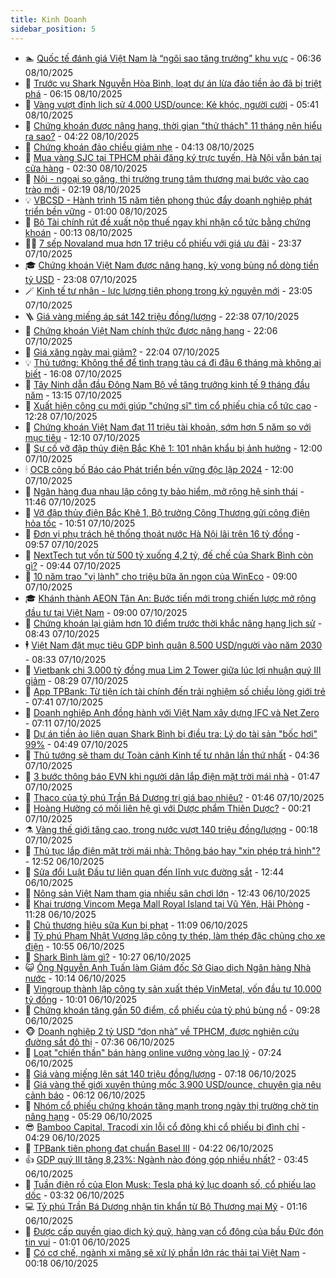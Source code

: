 ```yaml
---
title: Kinh Doanh
sidebar_position: 5
---
```


<!-- dantri-kinh-doanh:START -->
- 🏊 [Quốc tế đánh giá Việt Nam là “ngôi sao tăng trưởng” khu vực](https://dantri.com.vn/kinh-doanh/quoc-te-danh-gia-viet-nam-la-ngoi-sao-tang-truong-khu-vuc-20251008124607174.htm) - 06:36 08/10/2025
- 🦆 [Trước vụ Shark Nguyễn Hòa Bình, loạt dự án lừa đảo tiền ảo đã bị triệt phá](https://dantri.com.vn/kinh-doanh/truoc-vu-shark-nguyen-hoa-binh-loat-du-an-lua-dao-tien-ao-da-bi-triet-pha-20251007165505096.htm) - 06:15 08/10/2025
- 🦄 [Vàng vượt đỉnh lịch sử 4.000 USD/ounce: Kẻ khóc, người cười](https://dantri.com.vn/kinh-doanh/vang-vuot-dinh-lich-su-4000-usdounce-ke-khoc-nguoi-cuoi-20251008083649759.htm) - 05:41 08/10/2025
- 🌝 [Chứng khoán được nâng hạng, thời gian &quot;thử thách&quot; 11 tháng nên hiểu ra sao?](https://dantri.com.vn/kinh-doanh/chung-khoan-duoc-nang-hang-thoi-gian-thu-thach-11-thang-nen-hieu-ra-sao-20251008094846615.htm) - 04:22 08/10/2025
- 💃 [Chứng khoán đảo chiều giảm nhẹ](https://dantri.com.vn/kinh-doanh/chung-khoan-dao-chieu-giam-nhe-20251008102635508.htm) - 04:13 08/10/2025
- 🦏 [Mua vàng SJC tại TPHCM phải đăng ký trực tuyến, Hà Nội vẫn bán tại cửa hàng](https://dantri.com.vn/kinh-doanh/mua-vang-sjc-tai-tphcm-phai-dang-ky-truc-tuyen-ha-noi-van-ban-tai-cua-hang-20251008011334753.htm) - 02:30 08/10/2025
- 🦩 [Nội - ngoại so găng, thị trường trung tâm thương mại bước vào cao trào mới](https://dantri.com.vn/kinh-doanh/noi-ngoai-so-gang-thi-truong-trung-tam-thuong-mai-buoc-vao-cao-trao-moi-20251007174441031.htm) - 02:19 08/10/2025
- 💡 [VBCSD - Hành trình 15 năm tiên phong thúc đẩy doanh nghiệp phát triển bền vững](https://dantri.com.vn/kinh-doanh/vbcsd-hanh-trinh-15-nam-tien-phong-thuc-day-doanh-nghiep-phat-trien-ben-vung-20251006135713208.htm) - 01:00 08/10/2025
- 🌊 [Bộ Tài chính rút đề xuất nộp thuế ngay khi nhận cổ tức bằng chứng khoán](https://dantri.com.vn/kinh-doanh/bo-tai-chinh-rut-de-xuat-nop-thue-ngay-khi-nhan-co-tuc-bang-chung-khoan-20251008012529639.htm) - 00:13 08/10/2025
- 🧑‍💻 [7 sếp Novaland mua hơn 17 triệu cổ phiếu với giá ưu đãi](https://dantri.com.vn/kinh-doanh/7-sep-novaland-mua-hon-17-trieu-co-phieu-voi-gia-uu-dai-20251007215551657.htm) - 23:37 07/10/2025
- 🎓 [Chứng khoán Việt Nam được nâng hạng, kỳ vọng bùng nổ dòng tiền tỷ USD](https://dantri.com.vn/kinh-doanh/chung-khoan-viet-nam-duoc-nang-hang-ky-vong-bung-no-dong-tien-ty-usd-20251008060455894.htm) - 23:08 07/10/2025
- 🪄 [Kinh tế tư nhân - lực lượng tiên phong trong kỷ nguyên mới](https://dantri.com.vn/kinh-doanh/kinh-te-tu-nhan-luc-luong-tien-phong-trong-ky-nguyen-moi-20251007065846848.htm) - 23:05 07/10/2025
- 🪜 [Giá vàng miếng áp sát 142 triệu đồng/lượng](https://dantri.com.vn/kinh-doanh/gia-vang-mieng-ap-sat-142-trieu-dongluong-20251008004149257.htm) - 22:38 07/10/2025
- 🦄 [Chứng khoán Việt Nam chính thức được nâng hạng](https://dantri.com.vn/kinh-doanh/chung-khoan-viet-nam-chinh-thuc-duoc-nang-hang-20251008050427611.htm) - 22:06 07/10/2025
- 💯 [Giá xăng ngày mai giảm?](https://dantri.com.vn/kinh-doanh/gia-xang-ngay-mai-giam-20251008005527584.htm) - 22:04 07/10/2025
- 💡 [Thủ tướng: Không thể để tình trạng tàu cá đi đâu 6 tháng mà không ai biết](https://dantri.com.vn/kinh-doanh/thu-tuong-khong-the-de-tinh-trang-tau-ca-di-dau-6-thang-ma-khong-ai-biet-20251007224541736.htm) - 16:08 07/10/2025
- 🧰 [Tây Ninh dẫn đầu Đông Nam Bộ về tăng trưởng kinh tế 9 tháng đầu năm](https://dantri.com.vn/kinh-doanh/tay-ninh-dan-dau-dong-nam-bo-ve-tang-truong-kinh-te-9-thang-dau-nam-20251007193257121.htm) - 13:15 07/10/2025
- 🎊 [Xuất hiện công cụ mới giúp &quot;chứng sĩ&quot; tìm cổ phiếu chia cổ tức cao](https://dantri.com.vn/kinh-doanh/xuat-hien-cong-cu-moi-giup-chung-si-tim-co-phieu-chia-co-tuc-cao-20251007190608560.htm) - 12:28 07/10/2025
- 🔭 [Chứng khoán Việt Nam đạt 11 triệu tài khoản, sớm hơn 5 năm so với mục tiêu](https://dantri.com.vn/kinh-doanh/chung-khoan-viet-nam-dat-11-trieu-tai-khoan-som-hon-5-nam-so-voi-muc-tieu-20251007185220288.htm) - 12:10 07/10/2025
- 💼 [Sự cố vỡ đập thủy điện Bắc Khê 1: 101 nhân khẩu bị ảnh hưởng](https://dantri.com.vn/kinh-doanh/su-co-vo-dap-thuy-dien-bac-khe-1-101-nhan-khau-bi-anh-huong-20251007184010893.htm) - 12:00 07/10/2025
- 🕯 [OCB công bố Báo cáo Phát triển bền vững độc lập 2024](https://dantri.com.vn/kinh-doanh/ocb-cong-bo-bao-cao-phat-trien-ben-vung-doc-lap-2024-20251007143731899.htm) - 12:00 07/10/2025
- 🫣 [Ngân hàng đua nhau lập công ty bảo hiểm, mở rộng hệ sinh thái](https://dantri.com.vn/kinh-doanh/ngan-hang-dua-nhau-lap-cong-ty-bao-hiem-mo-rong-he-sinh-thai-20251007144917301.htm) - 11:46 07/10/2025
- 🤠 [Vỡ đập thủy điện Bắc Khê 1, Bộ trưởng Công Thương gửi công điện hỏa tốc](https://dantri.com.vn/kinh-doanh/vo-dap-thuy-dien-bac-khe-1-bo-truong-cong-thuong-gui-cong-dien-hoa-toc-20251007171805552.htm) - 10:51 07/10/2025
- 🌈 [Đơn vị phụ trách hệ thống thoát nước Hà Nội lãi trên 16 tỷ đồng](https://dantri.com.vn/kinh-doanh/don-vi-phu-trach-he-thong-thoat-nuoc-ha-noi-lai-tren-16-ty-dong-20251007161103202.htm) - 09:57 07/10/2025
- 🦅 [NextTech tụt vốn từ 500 tỷ xuống 4,2 tỷ, đế chế của Shark Bình còn gì?](https://dantri.com.vn/kinh-doanh/nexttech-tut-von-tu-500-ty-xuong-42-ty-de-che-cua-shark-binh-con-gi-20251007141741140.htm) - 09:44 07/10/2025
- 🌁 [10 năm trao &quot;vị lành&quot; cho triệu bữa ăn ngon của WinEco](https://dantri.com.vn/kinh-doanh/10-nam-trao-vi-lanh-cho-trieu-bua-an-ngon-cua-wineco-20251007152751298.htm) - 09:00 07/10/2025
- 🎓 [Khánh thành AEON Tân An: Bước tiến mới trong chiến lược mở rộng đầu tư tại Việt Nam](https://dantri.com.vn/kinh-doanh/khanh-thanh-aeon-tan-an-buoc-tien-moi-trong-chien-luoc-mo-rong-dau-tu-tai-viet-nam-20251007151706995.htm) - 09:00 07/10/2025
- 📝 [Chứng khoán lại giảm hơn 10 điểm trước thời khắc nâng hạng lịch sử](https://dantri.com.vn/kinh-doanh/chung-khoan-lai-giam-hon-10-diem-truoc-thoi-khac-nang-hang-lich-su-20251007152204582.htm) - 08:43 07/10/2025
- 🕴 [Việt Nam đặt mục tiêu GDP bình quân 8.500 USD/người vào năm 2030](https://dantri.com.vn/kinh-doanh/viet-nam-dat-muc-tieu-gdp-binh-quan-8500-usdnguoi-vao-nam-2030-20251007144945804.htm) - 08:33 07/10/2025
- 🧰 [Vietbank chi 3.000 tỷ đồng mua Lim 2 Tower giữa lúc lợi nhuận quý III giảm](https://dantri.com.vn/kinh-doanh/vietbank-chi-3000-ty-dong-mua-lim-2-tower-giua-luc-loi-nhuan-quy-iii-giam-20251007143542171.htm) - 08:29 07/10/2025
- 🤖 [App TPBank: Từ tiện ích tài chính đến trải nghiệm số chiều lòng giới trẻ](https://dantri.com.vn/kinh-doanh/app-tpbank-tu-tien-ich-tai-chinh-den-trai-nghiem-so-chieu-long-gioi-tre-20251007143203793.htm) - 07:41 07/10/2025
- 🤠 [Doanh nghiệp Anh đồng hành với Việt Nam xây dựng IFC và Net Zero](https://dantri.com.vn/kinh-doanh/doanh-nghiep-anh-dong-hanh-voi-viet-nam-xay-dung-ifc-va-net-zero-20251007140741514.htm) - 07:11 07/10/2025
- 🌮 [Dự án tiền ảo liên quan Shark Bình bị điều tra: Lý do tài sản &quot;bốc hơi&quot; 99%](https://dantri.com.vn/kinh-doanh/du-an-tien-ao-lien-quan-shark-binh-bi-dieu-tra-ly-do-tai-san-boc-hoi-99-20251007004413536.htm) - 04:49 07/10/2025
- 🦄 [Thủ tướng sẽ tham dự Toàn cảnh Kinh tế tư nhân lần thứ nhất](https://dantri.com.vn/kinh-doanh/thu-tuong-se-tham-du-toan-canh-kinh-te-tu-nhan-lan-thu-nhat-20251007110700571.htm) - 04:36 07/10/2025
- 👺 [3 bước thông báo EVN khi người dân lắp điện mặt trời mái nhà](https://dantri.com.vn/kinh-doanh/3-buoc-thong-bao-evn-khi-nguoi-dan-lap-dien-mat-troi-mai-nha-20251004094731441.htm) - 01:47 07/10/2025
- 🤗 [Thaco của tỷ phú Trần Bá Dương trị giá bao nhiêu?](https://dantri.com.vn/kinh-doanh/thaco-cua-ty-phu-tran-ba-duong-tri-gia-bao-nhieu-20251007074046013.htm) - 01:46 07/10/2025
- 💪 [Hoàng Hường có mối liên hệ gì với Dược phẩm Thiên Dược?](https://dantri.com.vn/kinh-doanh/hoang-huong-co-moi-lien-he-gi-voi-duoc-pham-thien-duoc-20251006162550669.htm) - 00:21 07/10/2025
- ⚗️ [Vàng thế giới tăng cao, trong nước vượt 140 triệu đồng/lượng](https://dantri.com.vn/kinh-doanh/vang-the-gioi-tang-cao-trong-nuoc-vuot-140-trieu-dongluong-20251007065542768.htm) - 00:18 07/10/2025
- 🧠 [Thủ tục lắp điện mặt trời mái nhà: Thông báo hay &quot;xin phép trá hình&quot;?](https://dantri.com.vn/kinh-doanh/thu-tuc-lap-dien-mat-troi-mai-nha-thong-bao-hay-xin-phep-tra-hinh-20251006184612285.htm) - 12:52 06/10/2025
- 🗽 [Sửa đổi Luật Đầu tư liên quan đến lĩnh vực đường sắt](https://dantri.com.vn/kinh-doanh/sua-doi-luat-dau-tu-lien-quan-den-linh-vuc-duong-sat-20251006190116042.htm) - 12:44 06/10/2025
- 🫣 [Nông sản Việt Nam tham gia nhiều sân chơi lớn](https://dantri.com.vn/kinh-doanh/nong-san-viet-nam-tham-gia-nhieu-san-choi-lon-20251006153734018.htm) - 12:43 06/10/2025
- 🫣 [Khai trương Vincom Mega Mall Royal Island tại Vũ Yên, Hải Phòng](https://dantri.com.vn/kinh-doanh/khai-truong-vincom-mega-mall-royal-island-tai-vu-yen-hai-phong-20251006182825700.htm) - 11:28 06/10/2025
- 🫣 [Chủ thương hiệu sữa Kun bị phạt](https://dantri.com.vn/kinh-doanh/chu-thuong-hieu-sua-kun-bi-phat-20251006175044341.htm) - 11:09 06/10/2025
- 💂 [Tỷ phú Phạm Nhật Vượng lập công ty thép, làm thép đặc chủng cho xe điện](https://dantri.com.vn/kinh-doanh/ty-phu-pham-nhat-vuong-lap-cong-ty-thep-lam-thep-dac-chung-cho-xe-dien-20251006175117698.htm) - 10:55 06/10/2025
- 💫 [Shark Bình làm gì?](https://dantri.com.vn/kinh-doanh/shark-binh-lam-gi-20251006170436184.htm) - 10:27 06/10/2025
- 😺 [Ông Nguyễn Anh Tuấn làm Giám đốc Sở Giao dịch Ngân hàng Nhà nước](https://dantri.com.vn/kinh-doanh/ong-nguyen-anh-tuan-lam-giam-doc-so-giao-dich-ngan-hang-nha-nuoc-20251006171111804.htm) - 10:14 06/10/2025
- 🦆 [Vingroup thành lập công ty sản xuất thép VinMetal, vốn đầu tư 10.000 tỷ đồng](https://dantri.com.vn/kinh-doanh/vingroup-thanh-lap-cong-ty-san-xuat-thep-vinmetal-von-dau-tu-10000-ty-dong-20251006170102312.htm) - 10:01 06/10/2025
- 👀 [Chứng khoán tăng gần 50 điểm, cổ phiếu của tỷ phú bùng nổ](https://dantri.com.vn/kinh-doanh/chung-khoan-tang-gan-50-diem-co-phieu-cua-ty-phu-bung-no-20251006155504361.htm) - 09:28 06/10/2025
- 🐵 [Doanh nghiệp 2 tỷ USD “dọn nhà” về TPHCM, được nghiên cứu đường sắt đô thị](https://dantri.com.vn/kinh-doanh/doanh-nghiep-2-ty-usd-don-nha-ve-tphcm-duoc-nghien-cuu-duong-sat-do-thi-20251006142430234.htm) - 07:36 06/10/2025
- 🤖 [Loạt &quot;chiến thần&quot; bán hàng online vướng vòng lao lý](https://dantri.com.vn/kinh-doanh/loat-chien-than-ban-hang-online-vuong-vong-lao-ly-20251006132031636.htm) - 07:24 06/10/2025
- 💂 [Giá vàng miếng lên sát 140 triệu đồng/lượng](https://dantri.com.vn/kinh-doanh/gia-vang-mieng-len-sat-140-trieu-dongluong-20251006001413012.htm) - 07:18 06/10/2025
- 🦆 [Giá vàng thế giới xuyên thủng mốc 3.900 USD/ounce, chuyên gia nêu cảnh báo](https://dantri.com.vn/kinh-doanh/gia-vang-the-gioi-xuyen-thung-moc-3900-usdounce-chuyen-gia-neu-canh-bao-20251006124112575.htm) - 06:12 06/10/2025
- 🦅 [Nhóm cổ phiếu chứng khoán tăng mạnh trong ngày thị trường chờ tin nâng hạng](https://dantri.com.vn/kinh-doanh/nhom-co-phieu-chung-khoan-tang-manh-trong-ngay-thi-truong-cho-tin-nang-hang-20251006115928678.htm) - 05:29 06/10/2025
- 😎 [Bamboo Capital, Tracodi xin lỗi cổ đông khi cổ phiếu bị đình chỉ](https://dantri.com.vn/kinh-doanh/bamboo-capital-tracodi-xin-loi-co-dong-khi-co-phieu-bi-dinh-chi-20251006105420266.htm) - 04:29 06/10/2025
- 🐎 [TPBank tiên phong đạt chuẩn Basel III](https://dantri.com.vn/kinh-doanh/tpbank-tien-phong-dat-chuan-basel-iii-20251006112217372.htm) - 04:22 06/10/2025
- 👍 [GDP quý III tăng 8,23%: Ngành nào đóng góp nhiều nhất?](https://dantri.com.vn/kinh-doanh/gdp-quy-iii-tang-823-nganh-nao-dong-gop-nhieu-nhat-20251006095446547.htm) - 03:45 06/10/2025
- 🦒 [Tuần điên rồ của Elon Musk: Tesla phá kỷ lục doanh số, cổ phiếu lao dốc](https://dantri.com.vn/kinh-doanh/tuan-dien-ro-cua-elon-musk-tesla-pha-ky-luc-doanh-so-co-phieu-lao-doc-20251006095907546.htm) - 03:32 06/10/2025
- 💻 [Tỷ phú Trần Bá Dương nhận tin khẩn từ Bộ Thương mại Mỹ](https://dantri.com.vn/kinh-doanh/ty-phu-tran-ba-duong-nhan-tin-khan-tu-bo-thuong-mai-my-20251006075751921.htm) - 01:16 06/10/2025
- 👺 [Được cấp quyền giao dịch ký quỹ, hàng vạn cổ đông của bầu Đức đón tin vui](https://dantri.com.vn/kinh-doanh/duoc-cap-quyen-giao-dich-ky-quy-hang-van-co-dong-cua-bau-duc-don-tin-vui-20251006074841652.htm) - 01:01 06/10/2025
- 🧐 [Có cơ chế, ngành xi măng sẽ xử lý phần lớn rác thải tại Việt Nam](https://dantri.com.vn/kinh-doanh/co-co-che-nganh-xi-mang-se-xu-ly-phan-lon-rac-thai-tai-viet-nam-20251006014925661.htm) - 00:18 06/10/2025<!-- dantri-kinh-doanh:END -->
